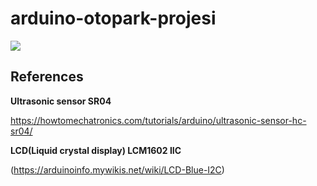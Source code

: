 # arduino-otopark-projesi

![](img/otopark-projesi.png)

## References

**Ultrasonic sensor SR04**

https://howtomechatronics.com/tutorials/arduino/ultrasonic-sensor-hc-sr04/

**LCD(Liquid crystal display) LCM1602 IIC**

(https://arduinoinfo.mywikis.net/wiki/LCD-Blue-I2C)

